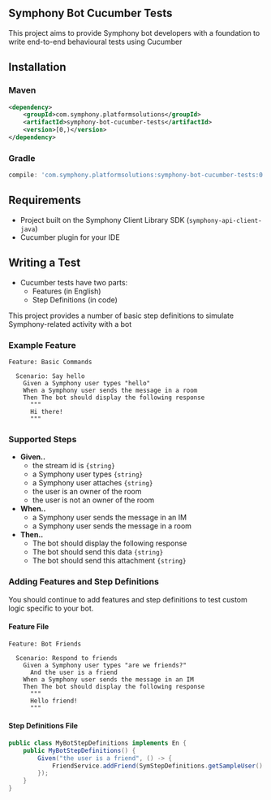 ## Symphony Bot Cucumber Tests
This project aims to provide Symphony bot developers with a foundation to write end-to-end behavioural tests using Cucumber

## Installation
### Maven
```xml
<dependency>
    <groupId>com.symphony.platformsolutions</groupId>
    <artifactId>symphony-bot-cucumber-tests</artifactId>
    <version>[0,)</version>
</dependency>
```

### Gradle
```groovy
compile: 'com.symphony.platformsolutions:symphony-bot-cucumber-tests:0.+'
```

## Requirements
* Project built on the Symphony Client Library SDK (``symphony-api-client-java``)
* Cucumber plugin for your IDE

## Writing a Test
* Cucumber tests have two parts:
  * Features (in English)
  * Step Definitions (in code)

This project provides a number of basic step definitions to simulate Symphony-related activity with a bot

### Example Feature
```gherkin
Feature: Basic Commands

  Scenario: Say hello
    Given a Symphony user types "hello"
    When a Symphony user sends the message in a room
    Then The bot should display the following response
      """
      Hi there!
      """
```

### Supported Steps
* **Given..**
   * the stream id is ``{string}``
   * a Symphony user types ``{string}``
   * a Symphony user attaches ``{string}``
   * the user is an owner of the room
   * the user is not an owner of the room
* **When..**
  * a Symphony user sends the message in an IM
  * a Symphony user sends the message in a room
* **Then..**
  * The bot should display the following response
  * The bot should send this data ``{string}``
  * The bot should send this attachment ``{string}``

### Adding Features and Step Definitions
You should continue to add features and step definitions to test custom logic specific to your bot.

#### Feature File
```gherkin
Feature: Bot Friends

  Scenario: Respond to friends
    Given a Symphony user types "are we friends?"
      And the user is a friend
    When a Symphony user sends the message in an IM
    Then The bot should display the following response
      """
      Hello friend!
      """
```

#### Step Definitions File
```java
public class MyBotStepDefinitions implements En {
    public MyBotStepDefinitions() {
        Given("the user is a friend", () -> {
            FriendService.addFriend(SymStepDefinitions.getSampleUser().getUserId());
        });
    }
}
```
